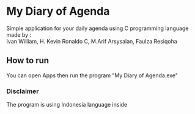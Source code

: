 # My Diary of Agenda
Simple application for your daily agenda using C programming language<br>
made by :<br>
Ivan William, H. Kevin Ronaldo C, M.Arif Arsysalan, Faulza Resiqoha

## How to run
You can open Apps then run the program "My Diary of Agenda.exe"

### Disclaimer
The program is using Indonesia language inside
